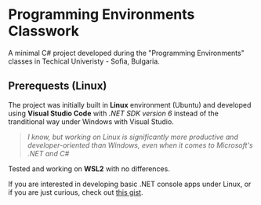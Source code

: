 # Programming Environments Classwork
A minimal C# project developed during the "Programming Environments" classes in Techical Univeristy - Sofia, Bulgaria.

## Prerequests (Linux)
The project was initially built in **Linux** environment (Ubuntu) and developed using **Visual Studio Code** with _.NET SDK version 6_ instead of the tranditional way under Windows with Visual Studio.

>  _I know, but working on Linux is significantly more productive and developer-oriented than Windows, even when it comes to Microsoft's .NET and C#_

Tested and working on **WSL2** with no differences.

If you are interested in developing basic .NET console apps under Linux, or if you are just curious, check out [this gist](https://gist.github.com/IvoKara/f9a61afe9efaa13f1203ec089b9df60c).
